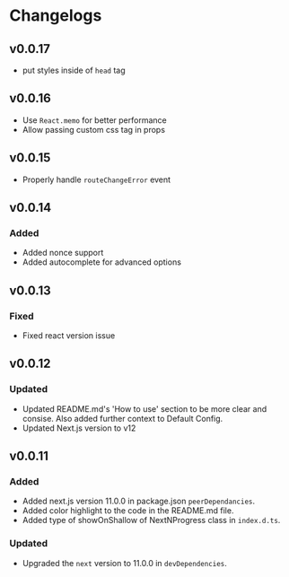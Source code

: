 # Changelogs

## v0.0.17

- put styles inside of `head` tag

## v0.0.16

- Use `React.memo` for better performance
- Allow passing custom css tag in props

## v0.0.15

- Properly handle `routeChangeError` event

## v0.0.14

### Added

- Added nonce support
- Added autocomplete for advanced options

## v0.0.13

### Fixed

- Fixed react version issue

## v0.0.12

### Updated

- Updated README.md's 'How to use' section to be more clear and consise. Also added further context to Default Config.
- Updated Next.js version to v12

## v0.0.11

### Added

- Added next.js version 11.0.0 in package.json `peerDependancies`.
- Added color highlight to the code in the README.md file.
- Added type of showOnShallow of NextNProgress class in `index.d.ts`.

### Updated

- Upgraded the `next` version to 11.0.0 in `devDependencies`.
